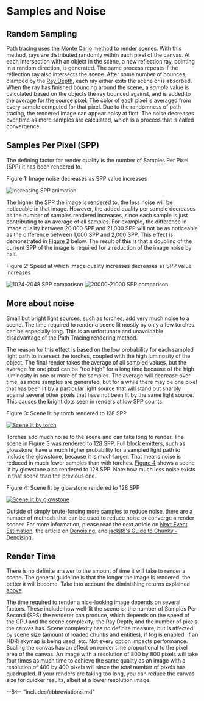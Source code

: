 # Samples and Noise

## Random Sampling

Path tracing uses the <a href="https://en.wikipedia.org/wiki/Monte_Carlo_method" target="_blank">Monte Carlo method</a> to render scenes. With this method, rays are distributed randomly within each pixel of the canvas. At each intersection with an object in the scene, a new reflection ray, pointing in a random direction, is generated. The same process repeats if the reflection ray also intersects the scene. After some number of bounces, clamped by the [Ray Depth](../../user_interface/chunky/stable/render_controls/advanced), each ray either exits the scene or is absorbed. When the ray has finished bouncing around the scene, a *sample* value is calculated based on the objects the ray bounced against, and is added to the average for the source pixel. The color of each pixel is averaged from every sample computed for that pixel. Due to the randomness of path tracing, the rendered image can appear noisy at first. The noise decreases over time as more samples are calculated, which is a process that is called convergence.

## Samples Per Pixel (SPP)

The defining factor for render quality is the number of Samples Per Pixel (SPP) it has been rendered to.

<div class="figure" id="figure-1">
  <p class="figure">
  Figure 1: Image noise decreases as SPP value increases
  </p>
  <div class="figureimgcontainer">
    <picture class="figure">
      <source srcset="../../../img/reference/introduction/samples_and_noise/x2_2-sec_loop.webp" type="image/webp">
      <source srcset="../../../img/reference/introduction/samples_and_noise/x2_2-sec_loop.gif" type="image/gif">
      <img class="figure" src="../../../img/reference/introduction/samples_and_noise/x2_2-sec_loop.gif" alt="Increasing SPP animation">
    </picture>
  </div>
</div>

The higher the SPP the image is rendered to, the less noise will be noticeable in that image. However, the added quality per sample decreases as the number of samples rendered increases, since each sample is just contributing to an average of all samples. For example, the difference in image quality between 20,000 SPP and 21,000 SPP will not be as noticeable as the difference between 1,000 SPP and 2,000 SPP. This effect is demonstrated in [Figure 2](#figure-2) below. The result of this is that a doubling of the current SPP of the image is required for a reduction of the image noise by half.

<div class="figure" id="figure-2">
  <p class="figure">
  Figure 2: Speed at which image quality increases decreases as SPP value increases
  </p>
  <div class="figuregridcontainer">
    <picture class="figure">
      <source srcset="../../../img/reference/introduction/samples_and_noise/1ki-2ki_2-sec_loop.webp" type="image/webp">
      <source srcset="../../../img/reference/introduction/samples_and_noise/1ki-2ki_2-sec_loop.gif" type="image/gif">
      <img class="figure" src="../../../img/reference/introduction/samples_and_noise/1ki-2ki_2-sec_loop.gif" alt="1024-2048 SPP comparison">
    </picture>
    <picture class="figure">
      <source srcset="../../../img/reference/introduction/samples_and_noise/20k-21k_2-sec_loop.webp" type="image/webp">
      <source srcset="../../../img/reference/introduction/samples_and_noise/20k-21k_2-sec_loop.gif" type="image/gif">
      <img class="figure" src="../../../img/reference/introduction/samples_and_noise/20k-21k_2-sec_loop.gif" alt="20000-21000 SPP comparison">
    </picture>
  </div>
</div>

## More about noise

Small but bright light sources, such as torches, add very much noise to a scene. The time required to render a scene lit mostly by only a few torches can be especially long. This is an unfortunate and unavoidable disadvantage of the Path Tracing rendering method.

The reason for this effect is based on the low probability for each sampled light path to intersect the torches, coupled with the high luminosity of the object. The final render takes the average of all sampled values, but the average for one pixel can be "too high" for a long time because of the high luminosity in one or more of the samples. The average will decrease over time, as more samples are generated, but for a while there may be one pixel that has been lit by a particular light source that will stand out sharply against several other pixels that have not been lit by the same light source. This causes the bright dots seen in renders at low SPP counts.

<div class="figure" id="figure-3">
  <p class="figure">
  Figure 3: Scene lit by torch rendered to 128 SPP
  </p>
  <div class="figureimgcontainer">
    <a href="../../../img/reference/introduction/samples_and_noise/noise_torch.png">
      <img class="figure" src="../../../img/reference/introduction/samples_and_noise/noise_torch.png" alt="Scene lit by torch">
    </a>
  </div>
</div>

Torches add much noise to the scene and can take long to render. The scene in [Figure 3](#figure-3) was rendered to 128 SPP. Full block emitters, such as glowstone, have a much higher probability for a sampled light path to include the glowstone, because it is much larger. That means noise is reduced in much fewer samples than with torches. [Figure 4](#figure-4) shows a scene lit by glowstone also rendered to 128 SPP. Note how much less noise exists in that scene than the previous one.

<div class="figure" id="figure-4">
  <p class="figure">
  Figure 4: Scene lit by glowstone rendered to 128 SPP
  </p>
  <div class="figureimgcontainer">
    <a href="../../../img/reference/introduction/samples_and_noise/noise_glowstone.png">
      <img class="figure" src="../../../img/reference/introduction/samples_and_noise/noise_glowstone.png" alt="Scene lit by glowstone">
    </a>
  </div>
</div>

Outside of simply brute-forcing more samples to reduce noise, there are a number of methods that can be used to reduce noise or converge a render sooner. For more information, please read the next article on [Next Event Estimation](../next_event_estimation), the article on [Denoising](../../../user_guides/denoising), and <a href="https://jackjt8.github.io/ChunkyGuide/docs/advanced_techniques/denoising.html" target="_blank">jackjt8's Guide to Chunky - Denoising</a>.

## Render Time

There is no definite answer to the amount of time it will take to render a scene. The general guideline is that the longer the image is rendered, the better it will become. Take into account the diminishing returns explained [above](#samples-per-pixel-spp).

The time required to render a nice-looking image depends on several factors. These include how well-lit the scene is; the number of Samples Per Second (SPS) the renderer can produce, which depends on the speed of the CPU and the scene complexity; the Ray Depth; and the number of pixels the canvas has. Scene complexity has no definite measure, but is affected by scene size (amount of loaded chunks and entities), if fog is enabled, if an HDRi skymap is being used, etc. Not every option impacts performance. Scaling the canvas has an effect on render time proportional to the pixel area of the canvas. An image with a resolution of 800 by 800 pixels will take four times as much time to achieve the same quality as an image with a resolution of 400 by 400 pixels will since the total number of pixels has quadrupled. If your renders are taking too long, you can reduce the canvas size for quicker results, albeit at a lower resolution image.

--8<-- "includes/abbreviations.md"
